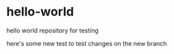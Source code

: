 # hello-world
hello world repository for testing

here's some new test to test changes on the new branch
